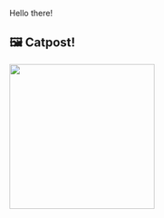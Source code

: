 Hello there!



## 🖼️ Catpost!

<sub>
    <img src="https://cdn2.thecatapi.com/images/5NRHmhQtt.jpg" height="256">
</sub>


